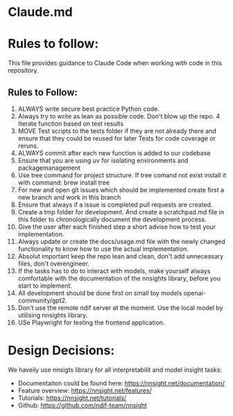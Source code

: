 # Claude.md

# Rules to follow:
This file provides guidance to Claude Code when working with code in this repository.

## Rules to Follow:
1. ALWAYS write secure best practice Python code.
2. Always try to write as lean as possible code. Don't blow up the repo. 
4 Iterate function based on test results
5. MOVE Test scripts to the tests folder if they are not already there and ensure that they could be reused for later Tests for code coverage or reruns.
6. ALWAYS commit after each new function is added to our codebase
7. Ensure that you are using uv for isolating environments and packagemanagement
8. Use tree command for project structure. If tree comand not exist install it with command: brew install tree
9. For new and open git issues which should be implemented create first a new branch and work in this branch
10. Ensure that always if a issue is completed pull requests are created.
11. Create a tmp folder for development. And create a scratchpad.md file in this folder to chronologically document the development process.
12. Give the user after each finished step a short advise how to test your implementation. 
13. Always update or create the docs/usage.md file with the newly changed functionality to know how to use the actual implementation.
14. Absolut important keep the repo lean and clean, don't add unnecessary files, don't overengineer.
15. If the tasks has to do to interact with models, make yourself always comfortable with the documentation of the nnsights library, before you start to implement.
16. All development should be done first on small toy models openai-community/gpt2. 
17. Don't use the remote ndif server at the moment. Use the local model by utilising nnsights library.
18. USe Playwright for testing the frontend application.

# Design Decisions:
We haveily use nnsigts library for all interpretabilit and model insight tasks:
- Documentaiton could be found here: https://nnsight.net/documentation/
- Feature overview: https://nnsight.net/features/
- Tutorials: https://nnsight.net/tutorials/
- Github: https://github.com/ndif-team/nnsight
